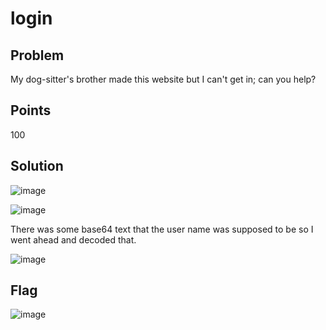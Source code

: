 # login

## Problem
My dog-sitter's brother made this website but I can't get in; can you help?

## Points
100

## Solution

![image](https://github.com/Anushri-Sakhardande/Cryptonite_STP/assets/118385974/c1637cae-d50f-49b6-ae51-d22cba60bac0)

![image](https://github.com/Anushri-Sakhardande/Cryptonite_STP/assets/118385974/ff0ebe99-d620-4b49-8d2a-0b38ddd31f6d)

There was some base64 text that the user name was supposed to be so I went ahead and decoded that.

![image](https://github.com/Anushri-Sakhardande/Cryptonite_STP/assets/118385974/19fd8946-ae67-42e2-b78a-712bb64beee1)

## Flag

![image](https://github.com/Anushri-Sakhardande/Cryptonite_STP/assets/118385974/f86e71a8-ed01-4fb3-b9aa-cb05f9375bdf)


